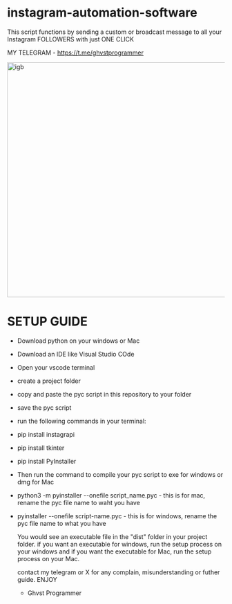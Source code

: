 # instagram-automation-software
This script functions by sending a custom or broadcast message to all your Instagram FOLLOWERS with just ONE CLICK

MY TELEGRAM - https://t.me/ghvstprogrammer

<img width="544" alt="igb" src="https://github.com/user-attachments/assets/0298c30e-02c5-4d92-9bde-ec8de8cff575" />

# SETUP GUIDE
- Download python on your windows or Mac
- Download an IDE like Visual Studio COde
- Open your vscode terminal
- create a project folder
- copy and paste the pyc script in this repository to your folder
- save the pyc script
- run the following commands in your terminal:
- pip install instagrapi
- pip install tkinter
- pip install PyInstaller
- Then run the command to compile your pyc script to exe for windows or dmg for Mac
- python3 -m pyinstaller --onefile script_name.pyc - this is for mac, rename the pyc file name to waht you have
- pyinstaller --onefile script-name.pyc - this is for windows, rename the pyc file name to what you have

  You would see an executable file in the "dist" folder in your project folder. if you want an executable for windows, run the setup process on your windows and if you want the executable for Mac, run the setup process on your Mac.

  contact my telegram or X for any complain, misunderstanding or futher guide.
  ENJOY

  - Ghvst Programmer
